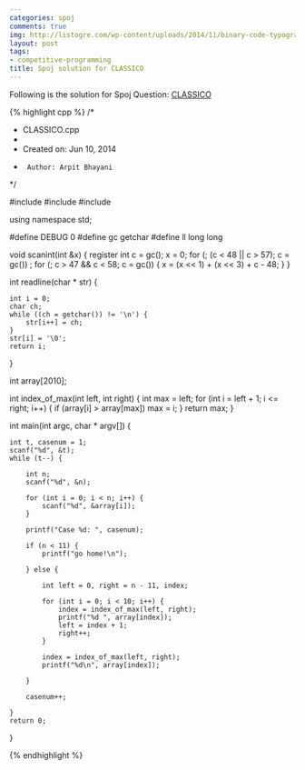 ```yaml
---
categories: spoj
comments: true
img: http://listogre.com/wp-content/uploads/2014/11/binary-code-typography-hd-wallpaper-1920x1080-2619-672x372.png
layout: post
tags:
- competitive-programming
title: Spoj solution for CLASSICO
---
```


Following is the solution for Spoj Question: [CLASSICO](http://www.spoj.com/problems/CLASSICO/)

{% highlight cpp %}
/*
 * CLASSICO.cpp
 *
 *  Created on: Jun 10, 2014
 *      Author: Arpit Bhayani
 */

#include <cstdio>
#include <cstdlib>
#include <iostream>

using namespace std;

#define DEBUG 0
#define gc getchar
#define ll long long

void scanint(int &x) {
	register int c = gc();
	x = 0;
	for (; (c < 48 || c > 57); c = gc())
		;
	for (; c > 47 && c < 58; c = gc()) {
		x = (x << 1) + (x << 3) + c - 48;
	}
}

int readline(char * str) {

	int i = 0;
	char ch;
	while ((ch = getchar()) != '\n') {
		str[i++] = ch;
	}
	str[i] = '\0';
	return i;
}

int array[2010];

int index_of_max(int left, int right) {
	int max = left;
	for (int i = left + 1; i <= right; i++) {
		if (array[i] > array[max])
			max = i;
	}
	return max;
}

int main(int argc, char * argv[]) {

	int t, casenum = 1;
	scanf("%d", &t);
	while (t--) {

		int n;
		scanf("%d", &n);

		for (int i = 0; i < n; i++) {
			scanf("%d", &array[i]);
		}

		printf("Case %d: ", casenum);

		if (n < 11) {
			printf("go home!\n");

		} else {

			int left = 0, right = n - 11, index;

			for (int i = 0; i < 10; i++) {
				index = index_of_max(left, right);
				printf("%d ", array[index]);
				left = index + 1;
				right++;
			}

			index = index_of_max(left, right);
			printf("%d\n", array[index]);

		}

		casenum++;

	}
	return 0;
}

{% endhighlight %}